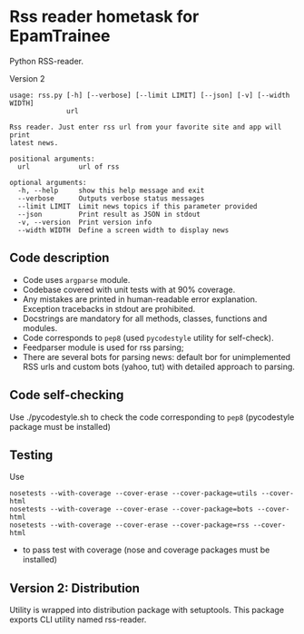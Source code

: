 # Rss reader hometask for EpamTrainee
Python RSS-reader.

Version 2
```shell
usage: rss.py [-h] [--verbose] [--limit LIMIT] [--json] [-v] [--width WIDTH]
              url

Rss reader. Just enter rss url from your favorite site and app will print
latest news.

positional arguments:
  url            url of rss

optional arguments:
  -h, --help     show this help message and exit
  --verbose      Outputs verbose status messages
  --limit LIMIT  Limit news topics if this parameter provided
  --json         Print result as JSON in stdout
  -v, --version  Print version info
  --width WIDTH  Define a screen width to display news

```

## Code description
* Code uses `argparse` module.
* Codebase covered with unit tests with at 90% coverage.
* Any mistakes are printed in human-readable error explanation.
Exception tracebacks in stdout are prohibited.
* Docstrings are mandatory for all methods, classes, functions and modules.
* Code corresponds to `pep8` (used `pycodestyle` utility for self-check).
* Feedparser module is used for rss parsing;
* There are several bots for parsing news: default bor for unimplemented RSS urls and
    custom bots (yahoo, tut) with detailed approach to parsing.

## Code self-checking
Use ./pycodestyle.sh to check the code corresponding to `pep8`
(pycodestyle package must be installed)

## Testing
Use 
```
nosetests --with-coverage --cover-erase --cover-package=utils --cover-html
nosetests --with-coverage --cover-erase --cover-package=bots --cover-html
nosetests --with-coverage --cover-erase --cover-package=rss --cover-html
```
- to pass test with coverage
(nose and coverage packages must be installed)

## Version 2: Distribution
Utility is wrapped into distribution package with setuptools.
This package exports CLI utility named rss-reader.



